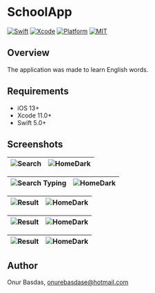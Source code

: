 # SchoolApp

[![Swift](https://img.shields.io/badge/Swift-5-orange.svg)](https://swift.org)
[![Xcode](https://img.shields.io/badge/Xcode-12.4-blue.svg)](https://developer.apple.com/xcode)
[![Platform](https://img.shields.io/badge/platforms-iOS%20%7C%20-green.svg)](https://github.com/sozman/instagram-clone-swiftUI.git)
[![MIT](https://img.shields.io/badge/licenses-MIT-red.svg)](https://opensource.org/licenses/MIT)

## Overview
The application was made to learn English words.

## Requirements
* iOS 13+
* Xcode 11.0+
* Swift 5.0+


## Screenshots

| ![Search](images/1.png) | ![HomeDark](images/2.png) | 
|:---:|:---:|

| ![Search Typing](images/3.png) | ![HomeDark](images/4.png) | 
|:---:|:---:|

| ![Result](images/5.png) | ![HomeDark](images/6.png) | 
|:---:|:---:|

| ![Result](images/7.png) | ![HomeDark](images/8.png) | 
|:---:|:---:|

| ![Result](images/9.png) | ![HomeDark](images/10.png) | 
|:---:|:---:|

## Author
Onur Basdas, onurebasdase@hotmail.com


